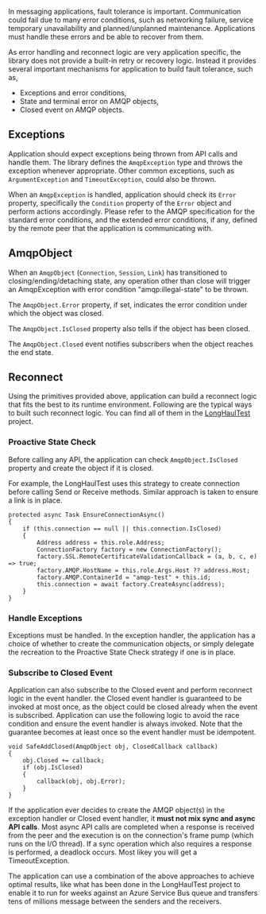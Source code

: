 In messaging applications, fault tolerance is important. Communication could fail due to many error conditions,
such as networking failure, service temporary unavailability and planned/unplanned maintenance. Applications
must handle these errors and be able to recover from them.

As error handling and reconnect logic are very application specific, the library does not provide a built-in
retry or recovery logic. Instead it provides several important mechanisms for application to build fault
tolerance, such as,
* Exceptions and error conditions,
* State and terminal error on AMQP objects,
* Closed event on AMQP objects.

## Exceptions

Application should expect exceptions being thrown from API calls and handle them. The library defines the
`AmqpException` type and throws the exception whenever appropriate. Other common exceptions, such as
`ArgumentException` and `TimeoutException`, could also be thrown.

When an `AmqpException` is handled, application should check its `Error` property, specifically the `Condition`
property of the `Error` object and perform actions accordingly. Please refer to the AMQP specification for the
standard error conditions, and the extended error conditions, if any, defined by the remote peer that the
application is communicating with.

## AmqpObject

When an `AmqpObject` (`Connection`, `Session`, `Link`) has transitioned to closing/ending/detaching state,
any operation other than close will trigger an AmqpException with error condition "amqp:illegal-state" to
be thrown.

The `AmqpObject.Error` property, if set, indicates the error condition under which the object was closed.

The `AmqpObject.IsClosed` property also tells if the object has been closed.

The `AmqpObject.Closed` event notifies subscribers when the object reaches the end state.

## Reconnect

Using the primitives provided above, application can build a reconnect logic that fits the best to its
runtime environment. Following are the typical ways to built such reconnect logic. You can find all of
them in the [LongHaulTest](https://github.com/Azure/amqpnetlite/tree/master/test/LongHaulTest) project.

### Proactive State Check

Before calling any API, the application can check `AmqpObject.IsClosed` property and create the object
if it is closed.

For example, the LongHaulTest uses this strategy to create connection before calling Send or
Receive methods. Similar approach is taken to ensure a link is in place.
```
protected async Task EnsureConnectionAsync()
{
    if (this.connection == null || this.connection.IsClosed)
    {
        Address address = this.role.Address;
        ConnectionFactory factory = new ConnectionFactory();
        factory.SSL.RemoteCertificateValidationCallback = (a, b, c, e) => true;
        factory.AMQP.HostName = this.role.Args.Host ?? address.Host;
        factory.AMQP.ContainerId = "amqp-test" + this.id;
        this.connection = await factory.CreateAsync(address);
    }
}
```

### Handle Exceptions

Exceptions must be handled. In the exception handler, the application has a choice of whether to create
the communication objects, or simply delegate the recreation to the Proactive State Check
strategy if one is in place.

### Subscribe to Closed Event

Application can also subscribe to the Closed event and perform reconnect logic in the event handler.
the Closed event handler is guaranteed to be invoked at most once, as the object could be closed already
when the event is subscribed. Application can use the following logic to avoid the race condition
and ensure the event handler is always invoked. Note that the guarantee becomes at least once so
the event handler must be idempotent.
```
void SafeAddClosed(AmqpObject obj, ClosedCallback callback)
{
    obj.Closed += callback;
    if (obj.IsClosed)
    {
        callback(obj, obj.Error);
    }
}
```

If the application ever decides to create the AMQP object(s) in the exception handler or Closed event
handler, it **must not mix sync and async API calls**. Most async API calls are completed when a
response is received from the peer and the execution is on the connection's frame pump (which runs on
the I/O thread). If a sync operation which also requires a response is performed, a deadlock occurs.
Most likey you will get a TimeoutException.

The application can use a combination of the above approaches to achieve optimal results, like what
has been done in the LongHaulTest project to enable it to run for weeks against an Azure Service Bus
queue and transfers tens of millions message between the senders and the receivers.
